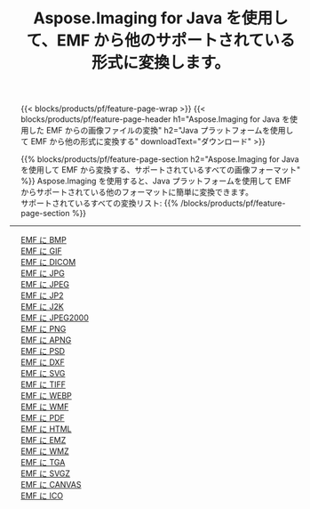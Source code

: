 ﻿---
title: Aspose.Imaging for Java を使用して、EMF から他のサポートされている形式に変換します。 
weight: 3920
url: /ja/java/conversion/from/emf 
lang: ja
langdirlevel: 2
locales: zh-hans,ja,it,ru,de,es,fr,nl,id,lt,pl,pt,vi,tr,ko,zh-hant,ar,hi,th,sv,cs,uk,he
description: Aspose.Imaging を使用すると、Java プラットフォームを使用して EMF から他のフォーマットに簡単に変換できます。
---

{{< blocks/products/pf/feature-page-wrap >}}
{{< blocks/products/pf/feature-page-header h1="Aspose.Imaging for Java を使用した EMF からの画像ファイルの変換" h2="Java プラットフォームを使用して EMF から他の形式に変換する" downloadText="ダウンロード" >}}


{{% blocks/products/pf/feature-page-section  h2="Aspose.Imaging for Java を使用して EMF から変換する、サポートされているすべての画像フォーマット" %}}
Aspose.Imaging を使用すると、Java プラットフォームを使用して EMF からサポートされている他のフォーマットに簡単に変換できます。
<br/>
サポートされているすべての変換リスト:
{{% /blocks/products/pf/feature-page-section %}}
<div class="container-fluid productfamilypage bg-gray">
    <div class="convertypes bg-gray agp-content section">
        <div class="container">
		<hr style="margin-left:-20px;"/>
		<div class="row other-converters">
		    <div class='col-md-2 other-converter remove-lp remove-rp'><a href="/imaging/ja/java/conversion/emf-to-bmp" >EMF に BMP</a></div><div class='col-md-2 other-converter remove-lp remove-rp'><a href="/imaging/ja/java/conversion/emf-to-gif" >EMF に GIF</a></div><div class='col-md-2 other-converter remove-lp remove-rp'><a href="/imaging/ja/java/conversion/emf-to-dicom" >EMF に DICOM</a></div><div class='col-md-2 other-converter remove-lp remove-rp'><a href="/imaging/ja/java/conversion/emf-to-jpg" >EMF に JPG</a></div><div class='col-md-2 other-converter remove-lp remove-rp'><a href="/imaging/ja/java/conversion/emf-to-jpeg" >EMF に JPEG</a></div><div class='col-md-2 other-converter remove-lp remove-rp'><a href="/imaging/ja/java/conversion/emf-to-jp2" >EMF に JP2</a></div><div class='col-md-2 other-converter remove-lp remove-rp'><a href="/imaging/ja/java/conversion/emf-to-j2k" >EMF に J2K</a></div><div class='col-md-2 other-converter remove-lp remove-rp'><a href="/imaging/ja/java/conversion/emf-to-jpeg2000" >EMF に JPEG2000</a></div><div class='col-md-2 other-converter remove-lp remove-rp'><a href="/imaging/ja/java/conversion/emf-to-png" >EMF に PNG</a></div><div class='col-md-2 other-converter remove-lp remove-rp'><a href="/imaging/ja/java/conversion/emf-to-apng" >EMF に APNG</a></div><div class='col-md-2 other-converter remove-lp remove-rp'><a href="/imaging/ja/java/conversion/emf-to-psd" >EMF に PSD</a></div><div class='col-md-2 other-converter remove-lp remove-rp'><a href="/imaging/ja/java/conversion/emf-to-dxf" >EMF に DXF</a></div><div class='col-md-2 other-converter remove-lp remove-rp'><a href="/imaging/ja/java/conversion/emf-to-svg" >EMF に SVG</a></div><div class='col-md-2 other-converter remove-lp remove-rp'><a href="/imaging/ja/java/conversion/emf-to-tiff" >EMF に TIFF</a></div><div class='col-md-2 other-converter remove-lp remove-rp'><a href="/imaging/ja/java/conversion/emf-to-webp" >EMF に WEBP</a></div><div class='col-md-2 other-converter remove-lp remove-rp'><a href="/imaging/ja/java/conversion/emf-to-wmf" >EMF に WMF</a></div><div class='col-md-2 other-converter remove-lp remove-rp'><a href="/imaging/ja/java/conversion/emf-to-pdf" >EMF に PDF</a></div><div class='col-md-2 other-converter remove-lp remove-rp'><a href="/imaging/ja/java/conversion/emf-to-html" >EMF に HTML</a></div><div class='col-md-2 other-converter remove-lp remove-rp'><a href="/imaging/ja/java/conversion/emf-to-emz" >EMF に EMZ</a></div><div class='col-md-2 other-converter remove-lp remove-rp'><a href="/imaging/ja/java/conversion/emf-to-wmz" >EMF に WMZ</a></div><div class='col-md-2 other-converter remove-lp remove-rp'><a href="/imaging/ja/java/conversion/emf-to-tga" >EMF に TGA</a></div><div class='col-md-2 other-converter remove-lp remove-rp'><a href="/imaging/ja/java/conversion/emf-to-svgz" >EMF に SVGZ</a></div><div class='col-md-2 other-converter remove-lp remove-rp'><a href="/imaging/ja/java/conversion/emf-to-canvas" >EMF に CANVAS</a></div><div class='col-md-2 other-converter remove-lp remove-rp'><a href="/imaging/ja/java/conversion/emf-to-ico" >EMF に ICO</a></div>
                </div>
        </div>
    </div>
</div>
<br/>

